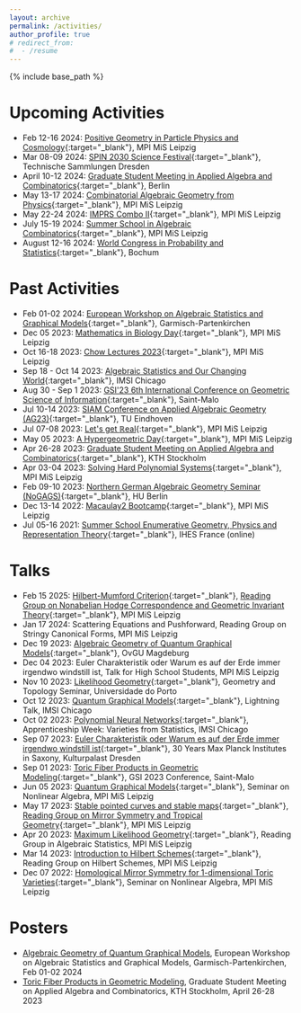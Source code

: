```yaml
---
layout: archive
permalink: /activities/
author_profile: true
# redirect_from:
#  - /resume
---
```


{% include base_path %}

Upcoming Activities
======
* Feb 12-16 2024: [Positive Geometry in Particle Physics and Cosmology](https://www.mis.mpg.de/events/series/positive-geometry-in-particle-physics-and-cosmology){:target="_blank"}, MPI MiS Leipzig
* Mar 08-09 2024: [SPIN 2030 Science Festival](https://spin2030.com/en/veranstaltung/spin-2030-science-festival/){:target="_blank"}, Technische Sammlungen Dresden
* April 10-12 2024: [Graduate Student Meeting in Applied Algebra and Combinatorics](https://sites.google.com/view/gsmaac24/){:target="_blank"}, Berlin
* May 13-17 2024: [Combinatorial Algebraic Geometry from Physics](https://www.mis.mpg.de/events/series/combinatorial-algebraic-geometry-from-physics){:target="_blank"}, MPI MiS Leipzig
* May 22-24 2024: [IMPRS Combo II](https://www.mis.mpg.de/events/series/imprs-combo-ii){:target="_blank"}, MPI MiS Leipzig
* July 15-19 2024: [Summer School in Algebraic Combinatorics](https://www.mis.mpg.de/events/series/summer-school-in-algebraic-combinatorics){:target="_blank"}, MPI MiS Leipzig
* August 12-16 2024: [World Congress in Probability and Statistics](https://www.bernoulli-ims-worldcongress2024.org){:target="_blank"}, Bochum


Past Activities
======
* Feb 01-02 2024: [European Workshop on Algebraic Statistics and Graphical Models](https://sites.google.com/view/euroalgstat2024){:target="_blank"}, Garmisch-Partenkirchen
* Dec 05 2023: [Mathematics in Biology Day](https://www.mis.mpg.de/events/series/mathematics-in-biology-day){:target="_blank"}, MPI MiS Leipzig
* Oct 16-18 2023: [Chow Lectures 2023](https://www.mis.mpg.de/events/series/chow-lectures-2023){:target="_blank"}, MPI MiS Leipzig
* Sep 18 - Oct 14 2023: [Algebraic Statistics and Our Changing World](https://www.imsi.institute/activities/algebraic-statistics-and-our-changing-world/){:target="_blank"}, IMSI Chicago
* Aug 30 - Sep 1 2023: [GSI'23 6th International Conference on Geometric Science of Information](https://conference-gsi.org){:target="_blank"}, Saint-Malo
* Jul 10-14 2023: [SIAM Conference on Applied Algebraic Geometry (AG23)](https://www.siam.org/conferences/cm/conference/ag23){:target="_blank"}, TU Eindhoven
* Jul 07-08 2023: [Let's get $\mathbb{R}$eal](https://www.mis.mpg.de/calendar/conferences/2023/real.html){:target="_blank"}, MPI MiS Leipzig
* May 05 2023: [A Hypergeometric Day](https://www.mis.mpg.de/calendar/conferences/2023/hyp-geom-d.html){:target="_blank"}, MPI MiS Leipzig
* Apr 26-28 2023: [Graduate Student Meeting on Applied Algebra and Combinatorics](https://sites.google.com/view/applied-alg-comb-2023/){:target="_blank"}, KTH Stockholm
* Apr 03-04 2023: [Solving Hard Polynomial Systems](https://www.mis.mpg.de/calendar/conferences/2023/shps23.html){:target="_blank"}, MPI MiS Leipzig
* Feb 09-10 2023: [Northern German Algebraic Geometry Seminar (NoGAGS)](https://www.math.hu-berlin.de/~www-ag/NoGAGS.html){:target="_blank"}, HU Berlin
* Dec 13-14 2022: [Macaulay2 Bootcamp](https://www.mis.mpg.de/calendar/conferences/2022/m2bc.html){:target="_blank"}, MPI MiS Leipzig
* Jul 05-16 2021: [Summer School Enumerative Geometry, Physics and Representation Theory](https://www.ihes.fr/en/2021-summer-school/){:target="_blank"}, IHES France (online)


Talks
======
* Feb 15 2025: [Hilbert-Mumford Criterion](https://leokayser.github.io/nahc/){:target="_blank"}, [Reading Group on Nonabelian Hodge Correspondence and Geometric Invariant Theory](https://leokayser.github.io/nahc/){:target="_blank"}, MPI MiS Leipzig
* Jan 17 2024: Scattering Equations and Pushforward, Reading Group on Stringy Canonical Forms, MPI MiS Leipzig
* Dec 19 2023: [Algebraic Geometry of Quantum Graphical Models](https://www.math.ovgu.de/math_media/Forschung/IAG/Oberseminar/wiesmann-p-18772.pdf){:target="_blank"}, OvGU Magdeburg 
* Dec 04 2023: Euler Charakteristik oder Warum es auf der Erde immer irgendwo windstill ist, Talk for High School Students, MPI MiS Leipzig
* Nov 10 2023: [Likelihood Geometry](https://www.cmup.pt/events/likelihood-geometry){:target="_blank"}, Geometry and Topology Seminar, Universidade do Porto
* Oct 12 2023: [Quantum Graphical Models](https://www.imsi.institute/activities/algebraic-statistics-for-ecological-and-biological-systems/){:target="_blank"}, Lightning Talk, IMSI Chicago
* Oct 02 2023: [Polynomial Neural Networks](https://www.imsi.institute/activities/apprenticeship-week-varieties-from-statistics){:target="_blank"}, Apprenticeship Week: Varieties from Statistics, IMSI Chicago
* Sep 07 2023: [Euler Charakteristik oder Warum es auf der Erde immer irgendwo windstill ist](https://www.mpi-cbg.de/de/30-jahre-max-planck-institute-sachsen){:target="_blank"}, 30 Years Max Planck Institutes in Saxony, Kulturpalast Dresden
* Sep 01 2023: [Toric Fiber Products in Geometric Modeling](https://conference-gsi.org/detailed-program/){:target="_blank"}, GSI 2023 Conference, Saint-Malo
* Jun 05 2023: [Quantum Graphical Models](https://www.mis.mpg.de/calendar/lectures/2023/abstract-35858.html){:target="_blank"}, Seminar on Nonlinear Algebra, MPI MiS Leipzig
* May 17 2023: [Stable pointed curves and stable maps](/files/ms-trop_talk-4.pdf){:target="_blank"}, [Reading Group on Mirror Symmetry and Tropical Geometry](https://www-user.tu-chemnitz.de/~pespa/reading_group.html){:target="_blank"}, MPI MiS Leipzig
* Apr 20 2023: [Maximum Likelihood Geometry](https://www.mis.mpg.de/calendar/lectures/2023/abstract-35587.html){:target="_blank"}, Reading Group in Algebraic Statistics, MPI MiS Leipzig
* Mar 14 2023: [Introduction to Hilbert Schemes](https://www.mis.mpg.de/calendar/lectures/2023/abstract-35559.html){:target="_blank"}, Reading Group on Hilbert Schemes, MPI MiS Leipzig
* Dec 07 2022: [Homological Mirror Symmetry for 1-dimensional Toric Varieties](https://www.mis.mpg.de/calendar/lectures/2022/abstract-35008.html){:target="_blank"}, Seminar on Nonlinear Algebra, MPI MiS Leipzig


Posters
======
* [Algebraic Geometry of Quantum Graphical Models](/files/Poster_QGM_Garmisch.pdf), European Workshop on Algebraic Statistics and Graphical Models, Garmisch-Partenkirchen, Feb 01-02 2024
* [Toric Fiber Products in Geometric Modeling](/files/Poster_Stockholm_TFP.pdf), Graduate Student Meeting on Applied Algebra and Combinatorics, KTH Stockholm, April 26-28 2023
